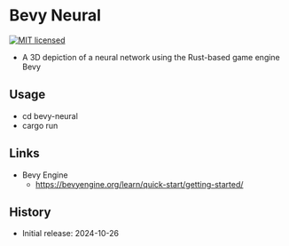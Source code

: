 # Bevy Neural

[![MIT licensed][mit-badge]][mit-url]

[mit-badge]: https://img.shields.io/badge/license-MIT-blue.svg

[mit-url]: https://github.com/david-wallace-croft/bevy-neural/blob/main/LICENSE.txt

- A 3D depiction of a neural network using the Rust-based game engine Bevy

## Usage

- cd bevy-neural
- cargo run

## Links

- Bevy Engine
  - https://bevyengine.org/learn/quick-start/getting-started/

## History

- Initial release: 2024-10-26
